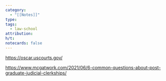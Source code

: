 ```yaml
---
category:
  - "[[Notes]]"
type: 
tags:
  - law-school
attribution: 
h/t: 
notecards: false
---
```

https://oscar.uscourts.gov/

https://www.mcgatwork.com/2021/06/6-common-questions-about-post-graduate-judicial-clerkships/

